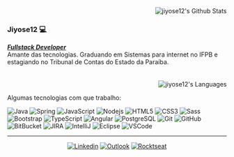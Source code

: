 

<img align="right" src="https://github-readme-stats.vercel.app/api?username=jiyose12&show_icons=true&hide_border=true" alt="jiyose12's Github Stats">

</br>

### Jiyose12 💻
<div align="left">
<em><b><a href="https://www.linkedin.com/in/jose-raimundo-fernandes/">Fullstack Developer </a></br></b></em>Amante das tecnologias. Graduando em Sistemas para internet no IFPB e estagiando no Tribunal de Contas do Estado da Paraíba.
</div>
</br>
</br>
 
<img align="right" src="https://github-readme-stats.vercel.app/api/top-langs/?username=jiyose12&hide=html" alt="jiyose12's Languages" />
 
</br>

Algumas tecnologias com que trabalho:

![Java](https://img.shields.io/badge/-Java-007396?style=flat-square&logo=java)
![Spring](https://img.shields.io/badge/-Spring-6DB33F?style=flat-square&logo=spring&logoColor=white)
![JavaScript](https://img.shields.io/badge/-JavaScript-black?style=flat-square&logo=javascript)
![Nodejs](https://img.shields.io/badge/-Nodejs-339933?style=flat-square&logo=Node.js&logoColor=white)
![HTML5](https://img.shields.io/badge/-HTML5-E34F26?style=flat-square&logo=html5&logoColor=white)
![CSS3](https://img.shields.io/badge/-CSS3-1572B6?style=flat-square&logo=css3)
![Sass](https://img.shields.io/badge/-Sass-CC6699?style=flat-square&logo=sass&logoColor=white)
![Bootstrap](https://img.shields.io/badge/-Bootstrap-563D7C?style=flat-square&logo=bootstrap)
![TypeScript](https://img.shields.io/badge/-TypeScript-007ACC?style=flat-square&logo=typescript)
![Angular](https://img.shields.io/badge/-Angular-DD0031?style=flat-square&logo=angular)
![PostgreSQL](https://img.shields.io/badge/-Postgres-4479A1?style=flat-square&logo=postgres&logoColor=whitelogo=postgres)
![Git](https://img.shields.io/badge/-Git-black?style=flat-square&logo=git)
![GitHub](https://img.shields.io/badge/-GitHub-181717?style=flat-square&logo=github)
![BitBucket](https://img.shields.io/badge/-BitBucket-darkblue?style=flat-square&logo=bitbucket)
![JIRA](https://img.shields.io/badge/-JIRA-0052CC?style=flat-square&logo=jira)
![IntelliJ](https://img.shields.io/badge/-IntelliJ%20IDEA-black?style=flat-square&logo=intellij-idea&logoColor=white)
![Eclipse](https://img.shields.io/badge/-Eclipse-2C2255?style=flat-square&logo=eclipse&logoColor=white)
![VSCode](https://img.shields.io/badge/-VSCode-007ACC?style=flat-square&logo=visual-studio-code&logoColor=white)

------------------

<div align="center">
<a href="https://www.linkedin.com/in/jose-raimundo-fernandes/"><img src="https://img.shields.io/badge/-JoseFernandes-blue?style=for-the-badge&logo=Linkedin&logoColor=white&link=https://www.linkedin.com/in/jose-raimundo-fernandes/" alt="Linkedin"/></a>
<a href="mailto:jiyose@outlook.com"><img src="https://img.shields.io/badge/-jiyose@outlook.com-c14438?style=for-the-badge&logo=microsoft-outlook&logoColor=white&link=mailto:jiyose@outlook.com" alt="Outlook"/></a>
<a href="https://app.rocketseat.com.br/me/jose-raimundo-fernandes-filho"><img src="https://img.shields.io/badge/-Jose%20fernandes-%239466FF?style=for-the-badge&logo=data:image/png;base64,iVBORw0KGgoAAAANSUhEUgAAABAAAAAQCAMAAAAoLQ9TAAAALVBMVEVHcExxWsF0XMJzXMJxWcFsUsD///9jRrzY0u6Xh9Gsn9n39fyMecy0qd2bjNJWBT0WAAAABHRSTlMA2Do606wF2QAAAGlJREFUGJVdj1cWwCAIBLEsRU3uf9xobDH8+GZwUYi8i6ucJwrxKE+7D0G9Q4vlYqtmCSjndr4CgCgzlyFgfKfKCVO0LrPKjmiqMxGXkJwNnXskqWG+1oSM+BSwD8f29YLNjvx/OQrn+g99oQSoNmt3PgAAAABJRU5ErkJggg==" alt="Rocktseat"/></a>


</div>
